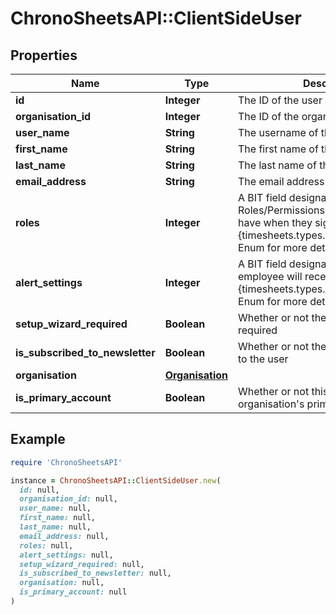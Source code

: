 # ChronoSheetsAPI::ClientSideUser

## Properties

| Name | Type | Description | Notes |
| ---- | ---- | ----------- | ----- |
| **id** | **Integer** | The ID of the user | [optional] |
| **organisation_id** | **Integer** | The ID of the organisation | [optional] |
| **user_name** | **String** | The username of the user | [optional] |
| **first_name** | **String** | The first name of the user | [optional] |
| **last_name** | **String** | The last name of the user | [optional] |
| **email_address** | **String** | The email address of the user | [optional] |
| **roles** | **Integer** | A BIT field designating which Roles/Permissions the employee will have when they sign in.  See the {timesheets.types.Enums.UserRoles} Enum for more details | [optional] |
| **alert_settings** | **Integer** | A BIT field designating which Alerts the employee will receive.  See the {timesheets.types.Enums.AlertSettings} Enum for more details | [optional] |
| **setup_wizard_required** | **Boolean** | Whether or not the setup wizard is required | [optional] |
| **is_subscribed_to_newsletter** | **Boolean** | Whether or not the user is subscribed to the user | [optional] |
| **organisation** | [**Organisation**](Organisation.md) |  | [optional] |
| **is_primary_account** | **Boolean** | Whether or not this account is the organisation&#39;s primary account. | [optional] |

## Example

```ruby
require 'ChronoSheetsAPI'

instance = ChronoSheetsAPI::ClientSideUser.new(
  id: null,
  organisation_id: null,
  user_name: null,
  first_name: null,
  last_name: null,
  email_address: null,
  roles: null,
  alert_settings: null,
  setup_wizard_required: null,
  is_subscribed_to_newsletter: null,
  organisation: null,
  is_primary_account: null
)
```

